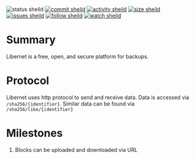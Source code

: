 
![status sheild](https://img.shields.io/static/v1?label=status&message=implementing+spec&color=inactive&style=plastic)
[![commit sheild](https://img.shields.io/github/last-commit/marcpage/libernet?style=plastic)](https://github.com/marcpage/libernet/commits)
[![activity sheild](https://img.shields.io/github/commit-activity/m/marcpage/libernet?style=plastic)](https://github.com/marcpage/libernet/commits)
[![size sheild](https://img.shields.io/github/languages/code-size/marcpage/libernet?style=plastic)](https://github.com/marcpage/libernet)
[![issues sheild](https://img.shields.io/github/issues-raw/marcpage/libernet?style=plastic)](https://github.com/marcpage/libernet/issues)
[![follow sheild](https://img.shields.io/github/followers/marcpage?label=Follow&style=social)](https://github.com/marcpage?tab=followers)
[![watch sheild](https://img.shields.io/github/watchers/marcpage/libernet?label=Watch&style=social)](https://github.com/marcpage/libernet/watchers)


# Summary

Libernet is a free, open, and secure platform for backups.


# Protocol

Libernet uses http protocol to send and receive data.
Data is accessed via `/sha256/{identifier}`.
Similar data can be found via `/sha256/like/{identifier}`


# Milestones

1. Blocks can be uploaded and downloaded via URL
